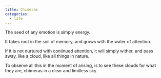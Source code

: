 ```yaml
---
title: Chimeras
categories:
  - life
---
```


The seed of any emotion
is simply energy.

It takes root
in the soil
of memory,
and grows
with the water
of attention.

If it is not nurtured
with continued attention,
it will simply wither,
and pass away,
like a cloud,
like all things
in nature.

To observe all this
in the moment of arising,
is to see these clouds
for what they are,
chimeras
in a clear
and limitless
sky.

